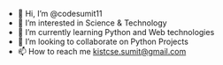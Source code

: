 - 👋 Hi, I’m @codesumit11
- 👀 I’m interested in Science & Technology
- 🌱 I’m currently learning Python and Web technologies
- 💞️ I’m looking to collaborate on Python Projects
- 📫 How to reach me kistcse.sumit@gmail.com

<!---
codesumit11/codesumit11 is a ✨ special ✨ repository because its `README.md` (this file) appears on your GitHub profile.
You can click the Preview link to take a look at your changes.
--->
